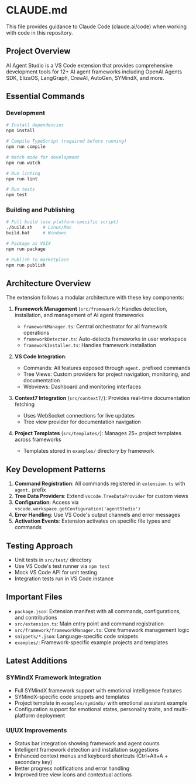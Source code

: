 # CLAUDE.md

This file provides guidance to Claude Code (claude.ai/code) when working with code in this repository.

## Project Overview

AI Agent Studio is a VS Code extension that provides comprehensive development tools for 12+ AI agent frameworks including OpenAI Agents SDK, ElizaOS, LangGraph, CrewAI, AutoGen, SYMindX, and more.

## Essential Commands

### Development
```bash
# Install dependencies
npm install

# Compile TypeScript (required before running)
npm run compile

# Watch mode for development
npm run watch

# Run linting
npm run lint

# Run tests
npm test
```

### Building and Publishing
```bash
# Full build (use platform-specific script)
./build.sh    # Linux/Mac
build.bat     # Windows

# Package as VSIX
npm run package

# Publish to marketplace
npm run publish
```

## Architecture Overview

The extension follows a modular architecture with these key components:

1. **Framework Management** (`src/framework/`): Handles detection, installation, and management of AI agent frameworks
   - `frameworkManager.ts`: Central orchestrator for all framework operations
   - `frameworkDetector.ts`: Auto-detects frameworks in user workspace
   - `frameworkInstaller.ts`: Handles framework installation

2. **VS Code Integration**:
   - Commands: All features exposed through `agent.` prefixed commands
   - Tree Views: Custom providers for project navigation, monitoring, and documentation
   - Webviews: Dashboard and monitoring interfaces

3. **Context7 Integration** (`src/context7/`): Provides real-time documentation fetching
   - Uses WebSocket connections for live updates
   - Tree view provider for documentation navigation

4. **Project Templates** (`src/templates/`): Manages 25+ project templates across frameworks
   - Templates stored in `examples/` directory by framework

## Key Development Patterns

1. **Command Registration**: All commands registered in `extension.ts` with `agent.` prefix
2. **Tree Data Providers**: Extend `vscode.TreeDataProvider` for custom views
3. **Configuration**: Access via `vscode.workspace.getConfiguration('agentStudio')`
4. **Error Handling**: Use VS Code's output channels and error messages
5. **Activation Events**: Extension activates on specific file types and commands

## Testing Approach

- Unit tests in `src/test/` directory
- Use VS Code's test runner via `npm test`
- Mock VS Code API for unit testing
- Integration tests run in VS Code instance

## Important Files

- `package.json`: Extension manifest with all commands, configurations, and contributions
- `src/extension.ts`: Main entry point and command registration
- `src/framework/frameworkManager.ts`: Core framework management logic
- `snippets/*.json`: Language-specific code snippets
- `examples/`: Framework-specific example projects and templates

## Latest Additions

### SYMindX Framework Integration
- Full SYMindX framework support with emotional intelligence features
- SYMindX-specific code snippets and templates
- Project template in `examples/symindx/` with emotional assistant example
- Configuration support for emotional states, personality traits, and multi-platform deployment

### UI/UX Improvements
- Status bar integration showing framework and agent counts
- Intelligent framework detection and installation suggestions
- Enhanced context menus and keyboard shortcuts (Ctrl+Alt+A + secondary key)
- Better progress notifications and error handling
- Improved tree view icons and contextual actions